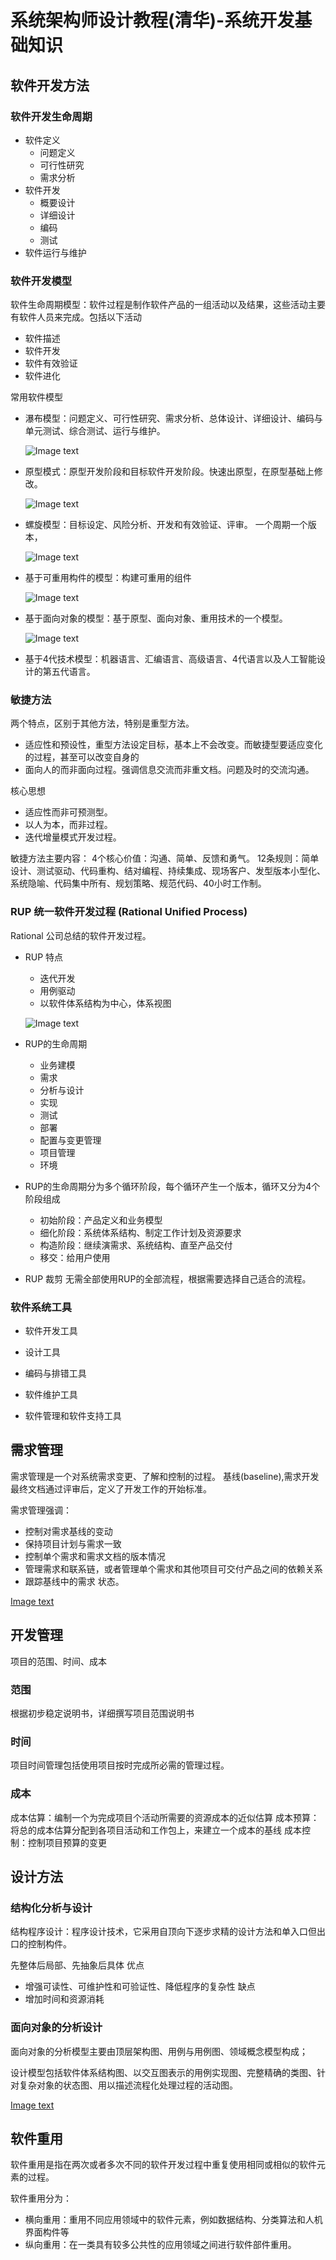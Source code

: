 # 系统架构师设计教程(清华)-系统开发基础知识
## 软件开发方法
### 软件开发生命周期
* 软件定义
  - 问题定义
  - 可行性研究
  - 需求分析
* 软件开发
  - 概要设计
  - 详细设计
  - 编码
  - 测试
* 软件运行与维护
### 软件开发模型
软件生命周期模型：软件过程是制作软件产品的一组活动以及结果，这些活动主要有软件人员来完成。包括以下活动
* 软件描述
* 软件开发
* 软件有效验证
* 软件进化

常用软件模型
* 瀑布模型：问题定义、可行性研究、需求分析、总体设计、详细设计、编码与单元测试、综合测试、运行与维护。
   
   ![Image text](https://raw.githubusercontent.com/DEAN-Lee/img-rep/master/system_architecture/Snipaste_2020-12-15_17-16-49.png)

* 原型模式：原型开发阶段和目标软件开发阶段。快速出原型，在原型基础上修改。
   
   ![Image text](https://raw.githubusercontent.com/DEAN-Lee/img-rep/master/system_architecture/Snipaste_2020-12-15_17-16-42.png)

* 螺旋模型：目标设定、风险分析、开发和有效验证、评审。 一个周期一个版本，
  
   ![Image text](https://raw.githubusercontent.com/DEAN-Lee/img-rep/master/system_architecture/Snipaste_2020-12-15_17-16-32.png)

* 基于可重用构件的模型：构建可重用的组件
   
   ![Image text](https://raw.githubusercontent.com/DEAN-Lee/img-rep/master/system_architecture/Snipaste_2020-12-15_17-17-02.png)

* 基于面向对象的模型：基于原型、面向对象、重用技术的一个模型。
   
   ![Image text](https://raw.githubusercontent.com/DEAN-Lee/img-rep/master/system_architecture/Snipaste_2020-12-15_17-20-40.png)

* 基于4代技术模型：机器语言、汇编语言、高级语言、4代语言以及人工智能设计的第五代语言。


### 敏捷方法
两个特点，区别于其他方法，特别是重型方法。
* 适应性和预设性，重型方法设定目标，基本上不会改变。而敏捷型要适应变化的过程，甚至可以改变自身的
* 面向人的而非面向过程。强调信息交流而非重文档。问题及时的交流沟通。

核心思想
* 适应性而非可预测型。
* 以人为本，而非过程。
* 迭代增量模式开发过程。

敏捷方法主要内容：
4个核心价值：沟通、简单、反馈和勇气。
12条规则：简单设计、测试驱动、代码重构、结对编程、持续集成、现场客户、发型版本小型化、系统隐喻、代码集中所有、规划策略、规范代码、40小时工作制。

### RUP 统一软件开发过程 (Rational Unified Process)
Rational 公司总结的软件开发过程。

* RUP 特点
  - 迭代开发
  - 用例驱动
  - 以软件体系结构为中心，体系视图
  
   ![Image text](https://raw.githubusercontent.com/DEAN-Lee/img-rep/master/system_architecture/Snipaste_2020-12-17_18-11-54.png)

  
* RUP的生命周期
  - 业务建模  
  - 需求  
  - 分析与设计  
  - 实现  
  - 测试  
  - 部署  
  - 配置与变更管理  
  - 项目管理  
  - 环境  
  
* RUP的生命周期分为多个循环阶段，每个循环产生一个版本，循环又分为4个阶段组成
  - 初始阶段：产品定义和业务模型
  - 细化阶段：系统体系结构、制定工作计划及资源要求
  - 构造阶段：继续演需求、系统结构、直至产品交付
  - 移交：给用户使用
  
* RUP 裁剪
  无需全部使用RUP的全部流程，根据需要选择自己适合的流程。  
  
### 软件系统工具
* 软件开发工具

* 设计工具

* 编码与排错工具

* 软件维护工具

* 软件管理和软件支持工具

## 需求管理
需求管理是一个对系统需求变更、了解和控制的过程。 
基线(baseline),需求开发最终文档通过评审后，定义了开发工作的开始标准。

需求管理强调：
* 控制对需求基线的变动 
* 保持项目计划与需求一致 
* 控制单个需求和需求文档的版本情况 
* 管理需求和联系链，或者管理单个需求和其他项目可交付产品之间的依赖关系 
* 跟踪基线中的需求 状态。 

[Image text](https://raw.githubusercontent.com/DEAN-Lee/img-rep/master/system_architecture/Snipaste_2020-12-18_18-50-57.png)

## 开发管理
项目的范围、时间、成本

### 范围
  根据初步稳定说明书，详细撰写项目范围说明书
### 时间
  项目时间管理包括使用项目按时完成所必需的管理过程。
### 成本
  成本估算：编制一个为完成项目个活动所需要的资源成本的近似估算
  成本预算：将总的成本估算分配到各项目活动和工作包上，来建立一个成本的基线
  成本控制：控制项目预算的变更
  
  
## 设计方法

### 结构化分析与设计
结构程序设计：程序设计技术，它采用自顶向下逐步求精的设计方法和单入口但出口的控制构件。

先整体后局部、先抽象后具体
优点
* 增强可读性、可维护性和可验证性、降低程序的复杂性
缺点
* 增加时间和资源消耗

### 面向对象的分析设计
面向对象的分析模型主要由顶层架构图、用例与用例图、领域概念模型构成；

设计模型包括软件体系结构图、以交互图表示的用例实现图、完整精确的类图、针对复杂对象的状态图、用以描述流程化处理过程的活动图。

 [Image text](https://raw.githubusercontent.com/DEAN-Lee/img-rep/master/system_architecture/Snipaste_2020-12-21_19-46-45.png) 
 
## 软件重用
软件重用是指在两次或者多次不同的软件开发过程中重复使用相同或相似的软件元素的过程。

软件重用分为：
* 横向重用：重用不同应用领域中的软件元素，例如数据结构、分类算法和人机界面构件等
* 纵向重用：在一类具有较多公共性的应用领域之间进行软件部件重用。